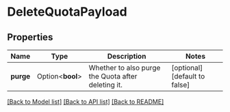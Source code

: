# DeleteQuotaPayload

## Properties

Name | Type | Description | Notes
------------ | ------------- | ------------- | -------------
**purge** | Option<**bool**> | Whether to also purge the Quota after deleting it. | [optional][default to false]

[[Back to Model list]](../README.md#documentation-for-models) [[Back to API list]](../README.md#documentation-for-api-endpoints) [[Back to README]](../README.md)



